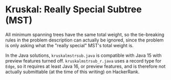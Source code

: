 # Kruskal: Really Special Subtree (MST)

All minimum spanning trees have the same total weight, so the tie-breaking
rules in the problem description can actually be ignored, since the problem is
only asking what the "really special" MST's total weight is.

In the Java solutions, `kruskalmstrsub.java` is compatible with Java 15 with
preview features turned off. `kruskalmstrsub_r.java` uses a record type for
`Edge`, so it requires at least Java 16, or preview features, and is therefore
not actually submittable (at the time of this writing) on HackerRank.
